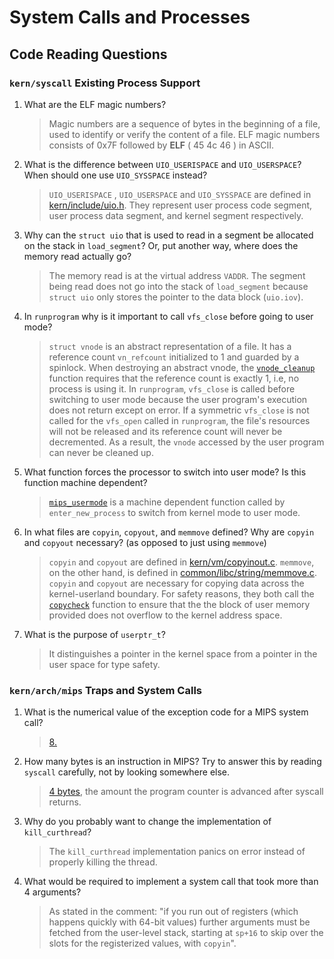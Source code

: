 # System Calls and Processes

## Code Reading Questions

### `kern/syscall` Existing Process Support
1.  What are the ELF magic numbers?
	>Magic numbers are a sequence of bytes in the beginning of a file, used to identify or verify the content of a file. ELF magic numbers consists of 0x7F followed by **ELF** ( 45 4c 46 ) in ASCII.

2.  What is the difference between `UIO_USERISPACE` and `UIO_USERSPACE`? When should one use `UIO_SYSSPACE` instead?
	>`UIO_USERISPACE` , `UIO_USERSPACE` and `UIO_SYSSPACE` are defined in [kern/include/uio.h](https://github.com/s00y33/os161/blob/master/kern/include/uio.h#L67). They represent user process code segment, user process data segment, and kernel segment respectively.

3.  Why can the `struct uio` that is used to read in a segment be allocated on the stack in `load_segment`? Or, put another way, where does the memory read actually go?
	>The memory read is at the virtual address `VADDR`. The segment being read does not go into the stack of `load_segment` because `struct uio` only stores the pointer to the data block (`uio.iov`).

4.  In `runprogram` why is it important to call `vfs_close` before going to user mode?
	>`struct vnode` is an abstract representation of a file. It has a reference count `vn_refcount` initialized to 1 and guarded by a spinlock. When destroying an abstract vnode, the [`vnode_cleanup`](https://github.com/s00y33/os161/blob/master/kern/vfs/vnode.c#L64) function requires that the reference count is exactly 1, i.e, no process is using it. In `runprogram`, `vfs_close` is called before switching to user mode because the user program's execution does not return except on error. If a symmetric `vfs_close` is not called for the `vfs_open` called in `runprogram`, the file's resources will not be released and its reference count will never be decremented. As a result, the `vnode` accessed by the user program can never be cleaned up.

5.  What function forces the processor to switch into user mode? Is this function machine dependent?
	>[`mips_usermode`](https://github.com/s00y33/os161/blob/master/kern/arch/mips/locore/trap.c#L368) is a machine dependent function called by `enter_new_process` to switch from kernel mode to user mode.

6.  In what files are `copyin`, `copyout`, and `memmove` defined? Why are `copyin` and `copyout` necessary? (as opposed to just using `memmove`)
	>`copyin` and `copyout` are defined in [kern/vm/copyinout.c](https://github.com/s00y33/os161/blob/master/kern/vm/copyinout.c). `memmove`, on the other hand, is defined in [common/libc/string/memmove.c](https://github.com/s00y33/os161/blob/master/common/libc/string/memmove.c). `copyin` and `copyout` are necessary for copying data across the kernel-userland boundary. For safety reasons, they both call the [`copycheck`](https://github.com/s00y33/os161/blob/master/kern/vm/copyinout.c#L118) function to ensure that the the block of user memory provided does not overflow to the kernel address space.

7.  What is the purpose of `userptr_t`?
	>It distinguishes a pointer in the kernel space from a pointer in the user space for type safety.


### `kern/arch/mips` Traps and System Calls
1.  What is the numerical value of the exception code for a MIPS system call?
    >[8.](https://github.com/s00y33/os161/blob/master/kern/arch/mips/include/trapframe.h#L89)

2.  How many bytes is an instruction in MIPS? Try to answer this by reading `syscall` carefully, not by looking somewhere else.
	>[4 bytes](https://github.com/s00y33/os161/blob/master/kern/arch/mips/syscall/syscall.c#L141), the amount the program counter is advanced after syscall returns.

3.  Why do you probably want to change the implementation of `kill_curthread`?
	>The `kill_curthread` implementation panics on error instead of properly killing the thread.

4.  What would be required to implement a system call that took more than 4 arguments?
	>As stated in the comment: "if you run out of registers (which happens quickly with 64-bit values) further arguments must be fetched from the user-level stack, starting at `sp+16` to skip over the slots for the registerized values, with `copyin`".
